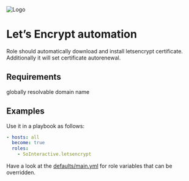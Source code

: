 ![Logo](https://letsencrypt.org/images/letsencrypt-logo-horizontal.svg)

Let’s Encrypt automation
========================

Role should automatically download and install letsencrypt certificate.
Additionally it will set certificate autorenewal.

Requirements
------------

globally resolvable domain name

Examples
--------

Use it in a playbook as follows:
```yaml
- hosts: all
  become: true
  roles:
    - SoInteractive.letsencrypt
```

Have a look at the [defaults/main.yml](defaults/main.yml) for role variables
that can be overridden.
